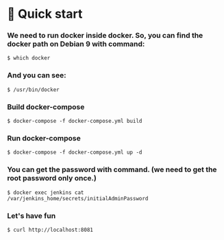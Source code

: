 # 🚀 Quick start

### We need to run docker inside docker. So, you can find the docker path on Debian 9 with command:

    $ which docker

### And you can see:

    $ /usr/bin/docker

### Build docker-compose

    $ docker-compose -f docker-compose.yml build

### Run docker-compose

    $ docker-compose -f docker-compose.yml up -d

### You can get the password with command. (we need to get the root password only once.)

    $ docker exec jenkins cat /var/jenkins_home/secrets/initialAdminPassword

### Let's have fun

    $ curl http://localhost:8081
